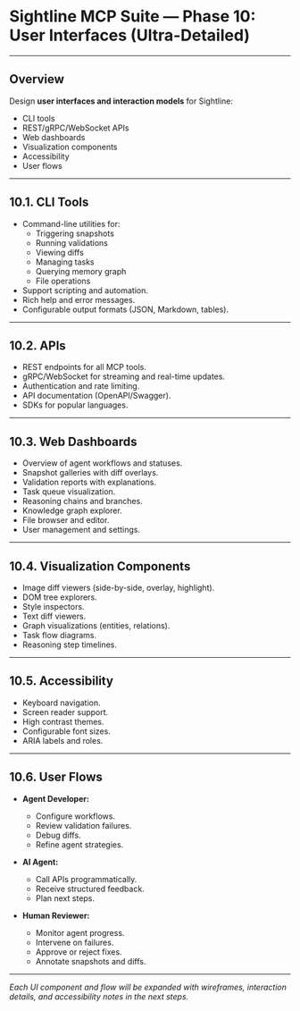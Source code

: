 # Sightline MCP Suite — Phase 10: User Interfaces (Ultra-Detailed)

---

## Overview

Design **user interfaces and interaction models** for Sightline:

- CLI tools
- REST/gRPC/WebSocket APIs
- Web dashboards
- Visualization components
- Accessibility
- User flows

---

## 10.1. **CLI Tools**

- Command-line utilities for:
  - Triggering snapshots
  - Running validations
  - Viewing diffs
  - Managing tasks
  - Querying memory graph
  - File operations
- Support scripting and automation.
- Rich help and error messages.
- Configurable output formats (JSON, Markdown, tables).

---

## 10.2. **APIs**

- REST endpoints for all MCP tools.
- gRPC/WebSocket for streaming and real-time updates.
- Authentication and rate limiting.
- API documentation (OpenAPI/Swagger).
- SDKs for popular languages.

---

## 10.3. **Web Dashboards**

- Overview of agent workflows and statuses.
- Snapshot galleries with diff overlays.
- Validation reports with explanations.
- Task queue visualization.
- Reasoning chains and branches.
- Knowledge graph explorer.
- File browser and editor.
- User management and settings.

---

## 10.4. **Visualization Components**

- Image diff viewers (side-by-side, overlay, highlight).
- DOM tree explorers.
- Style inspectors.
- Text diff viewers.
- Graph visualizations (entities, relations).
- Task flow diagrams.
- Reasoning step timelines.

---

## 10.5. **Accessibility**

- Keyboard navigation.
- Screen reader support.
- High contrast themes.
- Configurable font sizes.
- ARIA labels and roles.

---

## 10.6. **User Flows**

- **Agent Developer:**
  - Configure workflows.
  - Review validation failures.
  - Debug diffs.
  - Refine agent strategies.

- **AI Agent:**
  - Call APIs programmatically.
  - Receive structured feedback.
  - Plan next steps.

- **Human Reviewer:**
  - Monitor agent progress.
  - Intervene on failures.
  - Approve or reject fixes.
  - Annotate snapshots and diffs.

---

*Each UI component and flow will be expanded with wireframes, interaction details, and accessibility notes in the next steps.*
